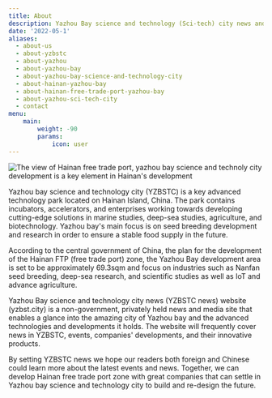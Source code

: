 ```yaml
---
title: About
description: Yazhou Bay science and technology (Sci-tech) city news and latest updates in Hainan FTP and YZBSTC.
date: '2022-05-1'
aliases:
  - about-us
  - about-yzbstc
  - about-yazhou
  - about-yazhou-bay
  - about-yazhou-bay-science-and-technology-city
  - about-hainan-yazhou-bay
  - about-hainan-free-trade-port-yazhou-bay
  - about-yazhou-sci-tech-city
  - contact
menu:
    main: 
        weight: -90
        params:
            icon: user
---
```


![The view of Hainan free trade port, yazhou bay science and technoly city development is a key element in Hainan's development](hainan-yazhou-bay-science-and-technology-city-free-trade-port.jpeg)

Yazhou bay science and technology city (YZBSTC) is a key advanced technology park located on Hainan Island, China. The park contains incubators, accelerators, and enterprises working towards developing cutting-edge solutions in marine studies, deep-sea studies, agriculture, and biotechnology. Yazhou bay's main focus is on seed breeding development and research in order to ensure a stable food supply in the future.

According to the central government of China, the plan for the development of the Hainan FTP (free trade port) zone, the Yazhou Bay development area is set to be approximately 69.3sqm and focus on industries such as Nanfan seed breeding, deep-sea research, and scientific studies as well as IoT and advance agriculture.

Yazhou Bay science and technology city news (YZBSTC news) website (yzbst.city) is a non-government, privately held news and media site that enables a glance into the amazing city of Yazhou bay and the advanced technologies and developments it holds. The website will frequently cover news in YZBSTC, events, companies' developments, and their innovative products.

By setting YZBSTC news we hope our readers both foreign and Chinese could learn more about the latest events and news. Together, we can develop Hainan free trade port zone with great companies that can settle in Yazhou bay science and technology city to build and re-design the future.